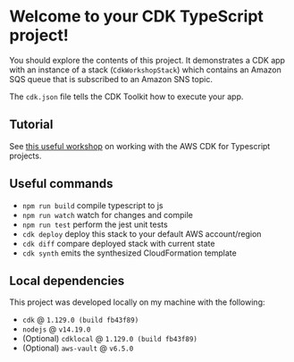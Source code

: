 # Welcome to your CDK TypeScript project!

You should explore the contents of this project. It demonstrates a CDK app with an instance of a stack (`CdkWorkshopStack`)
which contains an Amazon SQS queue that is subscribed to an Amazon SNS topic.

The `cdk.json` file tells the CDK Toolkit how to execute your app.

## Tutorial  
See [this useful workshop](https://cdkworkshop.com/20-typescript.html) on working with the AWS CDK for Typescript projects.

## Useful commands

 * `npm run build`   compile typescript to js
 * `npm run watch`   watch for changes and compile
 * `npm run test`    perform the jest unit tests
 * `cdk deploy`      deploy this stack to your default AWS account/region
 * `cdk diff`        compare deployed stack with current state
 * `cdk synth`       emits the synthesized CloudFormation template
 
## Local dependencies
This project was developed locally on my machine with the following:

- `cdk` @ `1.129.0 (build fb43f89)`
- `nodejs` @ `v14.19.0`
- (Optional) `cdklocal` @ `1.129.0 (build fb43f89)`
- (Optional) `aws-vault` @ `v6.5.0`
